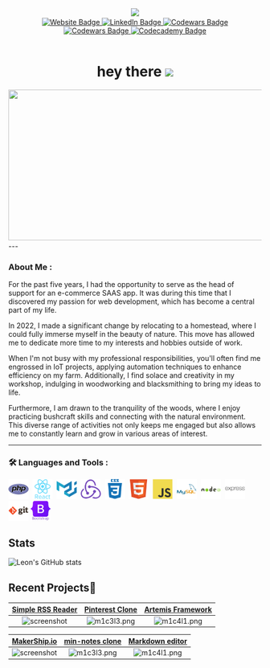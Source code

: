 <div id="header" align="center">
  <img src="https://c.tenor.com/GfSX-u7VGM4AAAAC/coding.gif" width="100"/>

<div id="badges">
    <a href="https://leonn00albert.github.io/home/">
    <img src="https://img.shields.io/badge/website-000000?style=for-the-badge&logo=About.me&logoColor=white" alt="Website Badge"/>
  </a>
  <a href="https://www.linkedin.com/in/leon-a-120333176/">
    <img src="https://img.shields.io/badge/LinkedIn-blue?style=for-the-badge&logo=linkedin&logoColor=white" alt="LinkedIn Badge"/>
  </a>
    <a href="https://www.codewars.com/users/leonn00albert">
    <img src="https://img.shields.io/badge/Codewars-B1361E?style=for-the-badge&logo=codewars&logoColor=grey" alt="Codewars Badge"/>
  </a>
    <a href="https://www.freecodecamp.org/fcc8ff78b01-1420-48c5-aa00-5aebbd7956bb">
    <img src="https://img.shields.io/badge/Freecodecamp-%23123.svg?&style=for-the-badge&logo=freecodecamp&logoColor=green" alt="Codewars Badge"/>
  </a>
      <a href="https://www.codecademy.com/profiles/leonalbert">
    <img src="https://img.shields.io/badge/Codecademy-FFF0E5?style=for-the-badge&logo=codecademy&logoColor=1F243A" alt="Codecademy Badge"/>
  </a>

</div>
   <img src="https://komarev.com/ghpvc/?username=leonn00albert&style=flat-square&color=blue" alt=""/>
<h1>
  hey there
  <img src="https://media.giphy.com/media/hvRJCLFzcasrR4ia7z/giphy.gif" width="30px"/>
</h1>
</div>
<div align="center">
  <img src="https://media.giphy.com/media/dWesBcTLavkZuG35MI/giphy.gif" width="600" height="300"/>
</div>
---

### About Me :
For the past five years, I had the opportunity to serve as the head of support for an e-commerce SAAS app. It was during this time that I discovered my passion for web development, which has become a central part of my life.

In 2022, I made a significant change by relocating to a homestead, where I could fully immerse myself in the beauty of nature. This move has allowed me to dedicate more time to my interests and hobbies outside of work.

When I'm not busy with my professional responsibilities, you'll often find me engrossed in IoT projects, applying automation techniques to enhance efficiency on my farm. Additionally, I find solace and creativity in my workshop, indulging in woodworking and blacksmithing to bring my ideas to life.

Furthermore, I am drawn to the tranquility of the woods, where I enjoy practicing bushcraft skills and connecting with the natural environment. This diverse range of activities not only keeps me engaged but also allows me to constantly learn and grow in various areas of interest.

---

### :hammer_and_wrench: Languages and Tools :
<div>
  <img src="https://github.com/devicons/devicon/blob/master/icons/php/php-original.svg" title="PHP" alt="PHP" width="40" height="40"/>&nbsp;
  <img src="https://github.com/devicons/devicon/blob/master/icons/react/react-original-wordmark.svg" title="React" alt="React" width="40" height="40"/>&nbsp;
  <img src="https://github.com/devicons/devicon/blob/master/icons/materialui/materialui-original.svg" title="Material UI" alt="Material UI" width="40" height="40"/>&nbsp;
  <img src="https://github.com/devicons/devicon/blob/master/icons/redux/redux-original.svg" title="Redux" alt="Redux " width="40" height="40"/>&nbsp;
  <img src="https://github.com/devicons/devicon/blob/master/icons/css3/css3-plain-wordmark.svg"  title="CSS3" alt="CSS" width="40" height="40"/>&nbsp;
  <img src="https://github.com/devicons/devicon/blob/master/icons/html5/html5-original.svg" title="HTML5" alt="HTML" width="40" height="40"/>&nbsp;
  <img src="https://github.com/devicons/devicon/blob/master/icons/javascript/javascript-original.svg" title="JavaScript" alt="JavaScript" width="40" height="40"/>&nbsp;
  <img src="https://github.com/devicons/devicon/blob/master/icons/mysql/mysql-original-wordmark.svg" title="MySQL"  alt="MySQL" width="40" height="40"/>&nbsp;
  <img src="https://github.com/devicons/devicon/blob/master/icons/nodejs/nodejs-original-wordmark.svg" title="NodeJS" alt="NodeJS" width="40" height="40"/>&nbsp;
  <img src="https://github.com/devicons/devicon/blob/master/icons/express/express-original-wordmark.svg" title="express" alt="express" width="40" height="40"/>&nbsp;
  <img src="https://github.com/devicons/devicon/blob/master/icons/git/git-original-wordmark.svg" title="Git" **alt="Git" width="40" height="40"/>
   <img src="https://github.com/devicons/devicon/blob/master/icons/bootstrap/bootstrap-original-wordmark.svg" title="bootstrap" **alt="bootstrap" width="40" height="40"/>
</div>

## Stats

![Leon's GitHub stats](https://github-readme-stats.vercel.app/api?username=leonn00albert&count_private=true)
 ## Recent Projects:rocket:

[Simple RSS Reader](https://github.com/leonn00albert/RSS_READER)| [Pinterest Clone](https://github.com/leonn00albert?tab=repositories)        |    [Artemis Framework](https://github.com/leonn00albert/Artemis)
:-------------------------:|:-------------------------:|:-------------------------:
 ![screenshot](https://i.ibb.co/Qby4fcG/simple-rss.png) |  ![m1c3l3.png](https://i.ibb.co/mzKwrDW/pinclone.png) |  ![m1c4l1.png](https://i.ibb.co/xXnv4MB/artemis.png)
 
 [MakerShip.io](https://www.makership.io/)| [min-notes clone](https://leonn00albert.github.io/min-notes/#)        |    [Markdown editor](https://leonn00albert.github.io/markdown-editor/public/)
:-------------------------:|:-------------------------:|:-------------------------:
 ![screenshot](https://leonn00albert.github.io/home/static/media/makership-io.0fe31693dcdce73fe7df.png) |  ![m1c3l3.png](https://i.postimg.cc/1Xs9507W/min-notes.png) |  ![m1c4l1.png](https://i.postimg.cc/dVv8Pg9d/md-editor.png)



